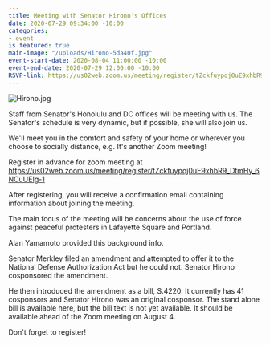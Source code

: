 ```yaml
---
title: Meeting with Senator Hirono's Offices
date: 2020-07-29 09:34:00 -10:00
categories:
- event
is featured: true
main-image: "/uploads/Hirono-5da40f.jpg"
event-start-date: 2020-08-04 11:00:00 -10:00
event-end-date: 2020-07-29 12:00:00 -10:00
RSVP-link: https://us02web.zoom.us/meeting/register/tZckfuypqj0uE9xhbR9_DtmHy_6NCuUEIg-1
---
```


![Hirono.jpg](/uploads/Hirono.jpg)

Staff from Senator's Honolulu and DC offices will be meeting with us. The Senator's schedule is very dynamic, but if possible, she will also join us.


We'll meet you in the comfort and safety of your home or wherever you choose to  socially distance, e.g. It's another Zoom meeting!

Register in advance for zoom meeting at
https://us02web.zoom.us/meeting/register/tZckfuypqj0uE9xhbR9_DtmHy_6NCuUEIg-1

After registering, you will receive a confirmation email containing information about joining the meeting.

The main focus of the meeting will be concerns about the use of force against peaceful protesters in Lafayette Square and Portland.

Alan Yamamoto provided this background info.

Senator Merkley filed an amendment and attempted to offer it to the National Defense Authorization Act but he could not. Senator Hirono cosponsored the amendment.
 
He then introduced the amendment as a bill, S.4220. It currently has 41 cosponsors and Senator Hirono was an original cosponsor. The stand alone bill is available here, but the bill text is not yet available. It should be available ahead of the Zoom meeting on August 4.

Don't forget to register!
